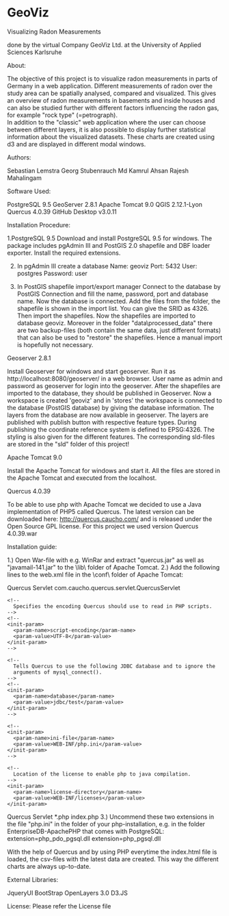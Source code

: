 # GeoViz

Visualizing Radon Measurements

done by the virtual Company GeoViz Ltd. at the University of Applied Sciences Karlsruhe

About:

The objective of this project is to visualize radon measurements in parts of Germany in a web application. Different measurements of radon over the study area can be spatially analysed, compared and visualized. This gives an overview of radon measurements in basements and inside houses and can also be studied further with different factors influencing the radon gas, for example "rock type" (=petrograph).  
In addition to the "classic" web application where the user can choose between different layers, it is also possible to display further statistical information about the visualized datasets. These charts are created using d3 and are displayed in different modal windows.


Authors:

Sebastian Lemstra
Georg Stubenrauch
Md Kamrul Ahsan
Rajesh Mahalingam

Software Used:

PostgreSQL 9.5
GeoServer 2.8.1
Apache Tomcat 9.0
QGIS 2.12.1-Lyon
Quercus 4.0.39
GitHub Desktop v3.0.11


Installation Procedure:

1.PostgreSQL 9.5
Download and install PostgreSQL 9.5 for windows. The package includes pgAdmin III and PostGIS 2.0 shapefile and DBF loader exporter.
Install the required extensions.

2. In pgAdmin III create a database
Name: geoviz
Port: 5432
User: postgres
Password: user

3. In PostGIS shapefile import/export manager 
Connect to the database by PostGIS Connection and fill the name, password, port and database name.
Now the database is connected.
Add the files from the folder, the shapefile is shown in the import list. You can give the SRID as 4326. Then import the shapefiles. Now the shapefiles are imported to database geoviz.
Moreover in the folder "data\processed_data" there are two backup-files (both contain the same data, just different formats) that can also be used to "restore" the shapefiles. Hence a manual import is hopefully not necessary.

Geoserver 2.8.1

Install Geoserver for windows and start geoserver.
Run it as http://localhost:8080/geoserver/ in a web browser.
User name as admin and password as geoserver for login into the geoserver.
After the shapefiles are imported to the database, they should be published in Geoserver.
Now a workspace is created 'geoviz' and in 'stores' the workspace is connected to the database (PostGIS database) by giving the database information.
The layers from the database are now available in geoserver.
The layers are published with publish button with respective feature types. During publishing the coordinate reference system is defined to EPSG:4326. 
The styling is also given for the different features. The corresponding sld-files are stored in the "sld" folder of this project!

Apache Tomcat 9.0

Install the Apache Tomcat for windows and start it.
All the files are stored in the Apache Tomcat and executed from the localhost.

Quercus 4.0.39

To be able to use php with Apache Tomcat we decided to use a Java implementation of PHP5 called Quercus.
The latest version can be downloaded here: http://quercus.caucho.com/ and is released under the Open Source GPL license.
For this project we used version Quercus 4.0.39.war

Installation guide:

1.) Open War-file with e.g. WinRar and extract "quercus.jar" as well as "javamail-141.jar" to the \lib\ folder of Apache Tomcat.
2.) Add the following lines to the web.xml file in the \conf\ folder of Apache Tomcat:
<!--Quercus stuff:-->
  <servlet>
    <servlet-name>Quercus Servlet</servlet-name>
    <servlet-class>com.caucho.quercus.servlet.QuercusServlet</servlet-class>

    <!--
      Specifies the encoding Quercus should use to read in PHP scripts.
    -->
    <!--
    <init-param>
      <param-name>script-encoding</param-name>
      <param-value>UTF-8</param-value>
    </init-param>
    -->

    <!--
      Tells Quercus to use the following JDBC database and to ignore the
      arguments of mysql_connect().
    -->
    <!--
    <init-param>
      <param-name>database</param-name>
      <param-value>jdbc/test</param-value>
    </init-param>
    -->

    <!--
    <init-param>
      <param-name>ini-file</param-name>
      <param-value>WEB-INF/php.ini</param-value>
    </init-param>
    -->
    
    <!--
      Location of the license to enable php to java compilation.
    -->
    <init-param>
      <param-name>license-directory</param-name>
      <param-value>WEB-INF/licenses</param-value>
    </init-param>
  </servlet>

  <servlet-mapping>
    <servlet-name>Quercus Servlet</servlet-name>
    <url-pattern>*.php</url-pattern>
  </servlet-mapping>

  <welcome-file-list>
    <welcome-file>index.php</welcome-file>
  </welcome-file-list>
3.) Uncommend these two extensions in the file "php.ini" in the folder of your php-installation, e.g. in the folder EnterpriseDB-ApachePHP that comes with PostgreSQL:
extension=php_pdo_pgsql.dll
extension=php_pgsql.dll

With the help of Quercus and by using PHP everytime the index.html file is loaded, the csv-files with the latest data are created.
This way the different charts are always up-to-date.

External Libraries:

JqueryUI
BootStrap
OpenLayers 3.0
D3.JS

License:
Please refer the License file
